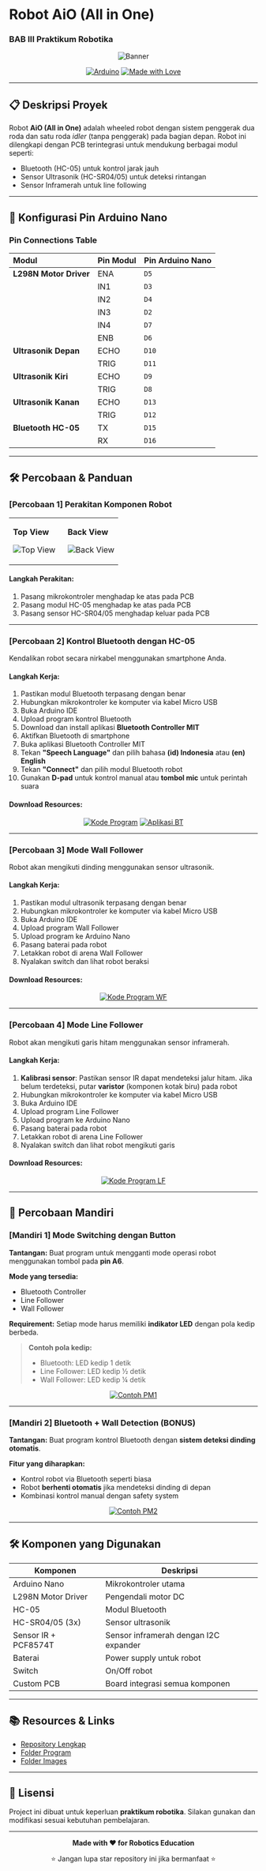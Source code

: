 # Robot AiO (All in One)
### BAB III Praktikum Robotika

<div align="center">

![Banner](https://github.com/ElectroBoi/BAB-3-2526/blob/main/images/Banner.png)

[![Arduino](https://img.shields.io/badge/Arduino-Nano-00979D?style=for-the-badge&logo=arduino&logoColor=white)](https://www.arduino.cc/)
[![Made with Love](https://img.shields.io/badge/Made%20with-❤️-red?style=for-the-badge)](https://github.com/ElectroBoi/BAB-3-2526)

</div>

---

## 📋 Deskripsi Proyek

Robot **AiO (All in One)** adalah wheeled robot dengan sistem penggerak dua roda dan satu roda *idler* (tanpa penggerak) pada bagian depan. Robot ini dilengkapi dengan PCB terintegrasi untuk mendukung berbagai modul seperti:

- Bluetooth (HC-05) untuk kontrol jarak jauh
- Sensor Ultrasonik (HC-SR04/05) untuk deteksi rintangan
- Sensor Inframerah untuk line following

---

## 🔌 Konfigurasi Pin Arduino Nano

### Pin Connections Table

| **Modul** | **Pin Modul** | **Pin Arduino Nano** |
|:----------|:--------------|:---------------------|
| **L298N Motor Driver** | ENA | `D5` |
| | IN1 | `D3` |
| | IN2 | `D4` |
| | IN3 | `D2` |
| | IN4 | `D7` |
| | ENB | `D6` |
| **Ultrasonik Depan** | ECHO | `D10` |
| | TRIG | `D11` |
| **Ultrasonik Kiri** | ECHO | `D9` |
| | TRIG | `D8` |
| **Ultrasonik Kanan** | ECHO | `D13` |
| | TRIG | `D12` |
| **Bluetooth HC-05** | TX | `D15` |
| | RX | `D16` |

---

## 🛠️ Percobaan & Panduan

### [Percobaan 1] Perakitan Komponen Robot

<table>
<tr>
<td width="50%">

**Top View**

![Top View](https://github.com/ElectroBoi/BAB-3-2526/blob/main/images/look%20top.png)

</td>
<td width="50%">

**Back View**

![Back View](https://github.com/ElectroBoi/BAB-3-2526/blob/main/images/lookback.png)

</td>
</tr>
</table>

#### Langkah Perakitan:

1. Pasang mikrokontroler menghadap ke atas pada PCB
2. Pasang modul HC-05 menghadap ke atas pada PCB
3. Pasang sensor HC-SR04/05 menghadap keluar pada PCB

---

### [Percobaan 2] Kontrol Bluetooth dengan HC-05

Kendalikan robot secara nirkabel menggunakan smartphone Anda.

#### Langkah Kerja:

1. Pastikan modul Bluetooth terpasang dengan benar
2. Hubungkan mikrokontroler ke komputer via kabel Micro USB
3. Buka Arduino IDE
4. Upload program kontrol Bluetooth
5. Download dan install aplikasi **Bluetooth Controller MIT**
6. Aktifkan Bluetooth di smartphone
7. Buka aplikasi Bluetooth Controller MIT
8. Tekan **"Speech Language"** dan pilih bahasa **(id) Indonesia** atau **(en) English**
9. Tekan **"Connect"** dan pilih modul Bluetooth robot
10. Gunakan **D-pad** untuk kontrol manual atau **tombol mic** untuk perintah suara

#### Download Resources:

<div align="center">

[![Kode Program](https://img.shields.io/badge/Kode_Program_BT-Download-blue?style=for-the-badge)](https://github.com/ElectroBoi/BAB-3-2526/blob/main/Program/Bluetooth.ino)
[![Aplikasi BT](https://img.shields.io/badge/Aplikasi_BT-Download-green?style=for-the-badge)](https://drive.google.com/file/d/139XglMQmpKbAmF9NAKJcPuc5kbBICK5A/view)

</div>

---

### [Percobaan 3] Mode Wall Follower

Robot akan mengikuti dinding menggunakan sensor ultrasonik.

#### Langkah Kerja:

1. Pastikan modul ultrasonik terpasang dengan benar
2. Hubungkan mikrokontroler ke komputer via kabel Micro USB
3. Buka Arduino IDE
4. Upload program Wall Follower
5. Upload program ke Arduino Nano
6. Pasang baterai pada robot
7. Letakkan robot di arena Wall Follower
8. Nyalakan switch dan lihat robot beraksi

#### Download Resources:

<div align="center">

[![Kode Program WF](https://img.shields.io/badge/Kode_Program_WF-Download-orange?style=for-the-badge)](https://github.com/ElectroBoi/BAB-3-2526/blob/main/Program/WF.ino)

</div>

---

### [Percobaan 4] Mode Line Follower

Robot akan mengikuti garis hitam menggunakan sensor inframerah.

#### Langkah Kerja:

1. **Kalibrasi sensor**: Pastikan sensor IR dapat mendeteksi jalur hitam. Jika belum terdeteksi, putar **varistor** (komponen kotak biru) pada robot
2. Hubungkan mikrokontroler ke komputer via kabel Micro USB
3. Buka Arduino IDE
4. Upload program Line Follower
5. Upload program ke Arduino Nano
6. Pasang baterai pada robot
7. Letakkan robot di arena Line Follower
8. Nyalakan switch dan lihat robot mengikuti garis

#### Download Resources:

<div align="center">

[![Kode Program LF](https://img.shields.io/badge/Kode_Program_LF-Download-red?style=for-the-badge)](https://github.com/ElectroBoi/BAB-3-2526/blob/main/Program/LineFollower.ino)

</div>

---

## 🎯 Percobaan Mandiri

### [Mandiri 1] Mode Switching dengan Button

**Tantangan:** Buat program untuk mengganti mode operasi robot menggunakan tombol pada **pin A6**.

**Mode yang tersedia:**
- Bluetooth Controller
- Line Follower
- Wall Follower

**Requirement:** Setiap mode harus memiliki **indikator LED** dengan pola kedip berbeda.

> **Contoh pola kedip:**
> - Bluetooth: LED kedip 1 detik
> - Line Follower: LED kedip ½ detik
> - Wall Follower: LED kedip ¼ detik

<div align="center">

[![Contoh PM1](https://img.shields.io/badge/Contoh_Kode_PM1-View-purple?style=for-the-badge)](https://github.com/ElectroBoi/BAB-3-2526/blob/main/Program/ContohPM1.ino)

</div>

---

### [Mandiri 2] Bluetooth + Wall Detection (BONUS)

**Tantangan:** Buat program kontrol Bluetooth dengan **sistem deteksi dinding otomatis**.

**Fitur yang diharapkan:**
- Kontrol robot via Bluetooth seperti biasa
- Robot **berhenti otomatis** jika mendeteksi dinding di depan
- Kombinasi kontrol manual dengan safety system

<div align="center">

[![Contoh PM2](https://img.shields.io/badge/Contoh_Kode_PM2-View-gold?style=for-the-badge)](https://github.com/ElectroBoi/BAB-3-2526/blob/main/Program/contohPM2.ino)

</div>

---

## 🛠️ Komponen yang Digunakan

| Komponen | Deskripsi |
|----------|-----------|
| Arduino Nano | Mikrokontroler utama |
| L298N Motor Driver | Pengendali motor DC |
| HC-05 | Modul Bluetooth |
| HC-SR04/05 (3x) | Sensor ultrasonik |
| Sensor IR + PCF8574T | Sensor inframerah dengan I2C expander |
| Baterai | Power supply untuk robot |
| Switch | On/Off robot |
| Custom PCB | Board integrasi semua komponen |

---

## 📚 Resources & Links

- [Repository Lengkap](https://github.com/ElectroBoi/BAB-3-2526)
- [Folder Program](https://github.com/ElectroBoi/BAB-3-2526/tree/main/Program)
- [Folder Images](https://github.com/ElectroBoi/BAB-3-2526/tree/main/images)

---

## 📄 Lisensi

Project ini dibuat untuk keperluan **praktikum robotika**. Silakan gunakan dan modifikasi sesuai kebutuhan pembelajaran.

---

<div align="center">

**Made with ❤️ for Robotics Education**

⭐ Jangan lupa star repository ini jika bermanfaat ⭐

</div>

